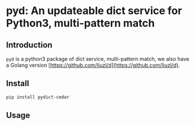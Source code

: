 # pyd: An updateable dict service for Python3, multi-pattern match

## Introduction

`pyd` is a python3 package of dict service, multi-pattern match, we also have a Golang version [https://github.com/liuzl/d](https://github.com/liuzl/d).

## Install

```sh
pip install pydict-cedar
```

## Usage
